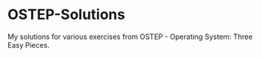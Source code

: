 # OSTEP-Solutions

My solutions for various exercises from OSTEP - Operating System: Three Easy Pieces.